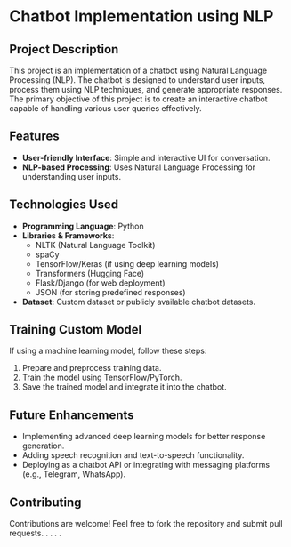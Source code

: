 # Chatbot Implementation using NLP

## Project Description
This project is an implementation of a chatbot using Natural Language Processing (NLP). The chatbot is designed to understand user inputs, process them using NLP techniques, and generate appropriate responses. The primary objective of this project is to create an interactive chatbot capable of handling various user queries effectively.

## Features
- **User-friendly Interface**: Simple and interactive UI for conversation.
- **NLP-based Processing**: Uses Natural Language Processing for understanding user inputs.

## Technologies Used
- **Programming Language**: Python
- **Libraries & Frameworks**:
  - NLTK (Natural Language Toolkit)
  - spaCy
  - TensorFlow/Keras (if using deep learning models)
  - Transformers (Hugging Face)
  - Flask/Django (for web deployment)
  - JSON (for storing predefined responses)
- **Dataset**: Custom dataset or publicly available chatbot datasets.

## Training Custom Model
If using a machine learning model, follow these steps:
1. Prepare and preprocess training data.
2. Train the model using TensorFlow/PyTorch.
3. Save the trained model and integrate it into the chatbot.

## Future Enhancements
- Implementing advanced deep learning models for better response generation.
- Adding speech recognition and text-to-speech functionality.
- Deploying as a chatbot API or integrating with messaging platforms (e.g., Telegram, WhatsApp).

## Contributing
Contributions are welcome! Feel free to fork the repository and submit pull requests.
.
.
.
.
